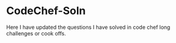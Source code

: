 # CodeChef-Soln
Here I have updated the questions I have solved in code chef long challenges or cook offs. 
